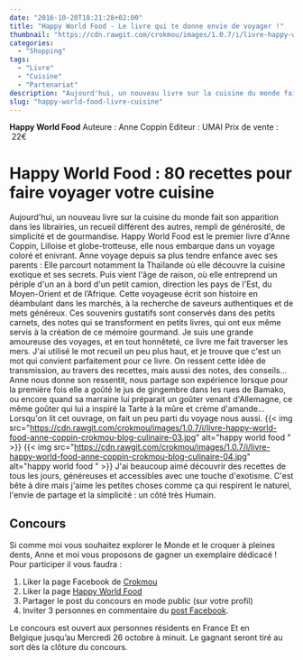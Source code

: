 ```yaml
---
date: "2016-10-20T18:21:28+02:00"
title: "Happy World Food - Le livre qui te donne envie de voyager !"
thumbnail: "https://cdn.rawgit.com/crokmou/images/1.0.7/i/livre-happy-world-food-anne-coppin-crokmou-blog-culinaire-01.jpg"
categories:
  - "Shopping"
tags:
  - "Livre"
  - "Cuisine"
  - "Partenariat"
description: "Aujourd'hui, un nouveau livre sur la cuisine du monde fait son apparition dans les librairies : Happy World Food, le premier livre d'Anne Coppin..."
slug: "happy-world-food-livre-cuisine"
---
```


**Happy World Food** Auteure : Anne Coppin Editeur : UMAI Prix de vente :  22€

# Happy World Food : 80 recettes pour faire voyager votre cuisine

Aujourd'hui, un nouveau livre sur la cuisine du monde fait son apparition dans les librairies, un recueil différent des autres, rempli de générosité, de simplicité et de gourmandise. Happy World Food est le premier livre d'Anne Coppin, Lilloise et globe-trotteuse, elle nous embarque dans un voyage coloré et enivrant. Anne voyage depuis sa plus tendre enfance avec ses parents : Elle parcourt notamment la Thaïlande où elle découvre la cuisine exotique et ses secrets. Puis vient l'âge de raison, où elle entreprend un périple d'un an à bord d'un petit camion, direction les pays de l'Est, du Moyen-Orient et de l’Afrique. Cette voyageuse écrit son histoire en déambulant dans les marchés, à la recherche de saveurs authentiques et de mets généreux. Ces souvenirs gustatifs sont conservés dans des petits carnets, des notes qui se transforment en petits livres, qui ont eux même servis à la création de ce mémoire gourmand. Je suis une grande amoureuse des voyages, et en tout honnêteté, ce livre me fait traverser les mers. J'ai utilisé le mot recueil un peu plus haut, et je trouve que c'est un mot qui convient parfaitement pour ce livre. On ressent cette idée de transmission, au travers des recettes, mais aussi des notes, des conseils... Anne nous donne son ressentit, nous partage son expérience lorsque pour la première fois elle a goûté le jus de gingembre dans les rues de Bamako, ou encore quand sa marraine lui préparait un goûter venant d'Allemagne, ce même goûter qui lui a inspiré la Tarte à la mûre et crème d'amande... Lorsqu'on lit cet ouvrage, on fait un peu parti du voyage nous aussi. {{< img src="https://cdn.rawgit.com/crokmou/images/1.0.7/i/livre-happy-world-food-anne-coppin-crokmou-blog-culinaire-03.jpg" alt="happy world food " >}} {{< img src="https://cdn.rawgit.com/crokmou/images/1.0.7/i/livre-happy-world-food-anne-coppin-crokmou-blog-culinaire-04.jpg" alt="happy world food " >}} J'ai beaucoup aimé découvrir des recettes de tous les jours, généreuses et accessibles avec une touche d'exotisme. C'est bête à dire mais j'aime les petites choses comme ça qui respirent le naturel, l'envie de partage et la simplicité : un côté très Humain.

## **Concours**

Si comme moi vous souhaitez explorer le Monde et le croquer à pleines dents, Anne et moi vous proposons de gagner un exemplaire dédicacé ! Pour participer il vous faudra :

1.  Liker la page Facebook de [Crokmou](https://www.facebook.com/crokmou.blog)
2.  Liker la page [Happy World Food](https://www.facebook.com/happyworldfoodlivre)
3.  Partager le post du concours en mode public (sur votre profil)
4.  Inviter 3 personnes en commentaire du [post Facebook](https://www.facebook.com/crokmou.blog/posts/1199552046779854).

Le concours est ouvert aux personnes résidents en France Et en Belgique jusqu’au Mercredi 26 octobre à minuit. Le gagnant seront tiré au sort dès la clôture du concours.
